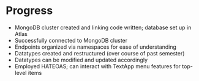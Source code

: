 # Progress
- MongoDB cluster created and linking code written; database set up in Atlas
- Successfully connected to MongoDB cluster
- Endpoints organized via namespaces for ease of understanding
- Datatypes created and restructured (over course of past semester)
- Datatypes can be modified and updated accordingly
- Employed HATEOAS; can interact with TextApp menu features for top-level items